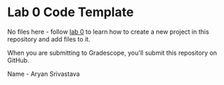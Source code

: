 # Lab 0 Code Template

No files here - follow [lab 0](https://github.com/ece362-purdue/labs/tree/main/lab0-intro/README.md) to learn how to create a new project in this repository and add files to it.

When you are submitting to Gradescope, you'll submit this repository on GitHub.

Name - Aryan Srivastava